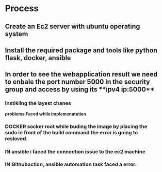 
<h1>Process</h1>
<h2>Create an Ec2 server  with ubuntu operating system </h2> 
<h2>Install the required package and tools like python flask, docker, ansible </h2>
<h2>In order to  see the webapplication  result we need to  enbale the port number 5000 in the security  group and access by  using its **ipv4 ip:5000**</h2>
<h3>Instlkling the layest chanes </h3>


**problems Faced while implemenatation**

<h3>DOCKER socker root  while buding the image by placing the  sudo in front of the build command   the error is going to resloved.</h3>
<h3>IN ansible  i faced the connection issue to the  ec2 machine</h3> 
<h3>IN Githubaction, ansible automation task faced a error.</h3>



